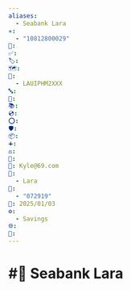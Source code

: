 ```yaml
---
aliases:
  - Seabank Lara
✳️:
  - "10812800029"
📍: 
✅: 
🏷️: 
🗺️: 
🏁:
  - LAUIPHM2XXX
🔤: 
🔀: 
📚: 
💿: 
⭕: 
🛡️: 
📦: 
➕: 
⚖️: 
📝: 
🔐: Kyle@69.com
👤:
  - Lara
🔢:
  - "072919"
📅: 2025/01/03
⚙️:
  - Savings
🌐: 
💱:
---
```

# #💱 Seabank Lara